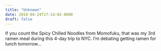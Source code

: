 ```yaml
---
title: "Unknown"
date: 2018-04-24T17:14:02-0600
draft: false
---
```


If you count the Spicy Chilled Noodles from Momofuku, that was my 3rd ramen meal during this 4-day trip to NYC. I’m debating getting ramen for lunch tomorrow…

